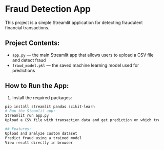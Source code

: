 # Fraud Detection App

This project is a simple Streamlit application for detecting fraudulent financial transactions.

## Project Contents:
- `app.py` — the main Streamlit app that allows users to upload a CSV file and detect fraud
- `fraud_model.pkl` — the saved machine learning model used for predictions

## How to Run the App:

1. Install the required packages:
```bash
pip install streamlit pandas scikit-learn
# Run the Steamlit app:
Streamlit run app.py
Upload a CSV file with transaction data and get prediction on which transaction may be fraudlet

## Features:
Upload and analyze custom dataset
Predict fraud using a trained model
View result directly in browser
